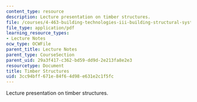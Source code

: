 ```yaml
---
content_type: resource
description: Lecture presentation on timber structures.
file: /courses/4-463-building-technologies-iii-building-structural-systems-ii-fall-2002/3cc94bff671e84f64d98e631e2c1f5fc_1timber.pdf
file_type: application/pdf
learning_resource_types:
- Lecture Notes
ocw_type: OCWFile
parent_title: Lecture Notes
parent_type: CourseSection
parent_uid: 29a3f417-c362-bd59-dd9d-2e213fa8e2e3
resourcetype: Document
title: Timber Structures
uid: 3cc94bff-671e-84f6-4d98-e631e2c1f5fc
---
```

Lecture presentation on timber structures.

